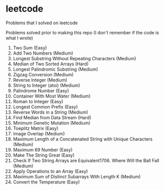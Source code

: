 # leetcode
Problems that I solved on leetcode

Problems solved prior to making this repo (I don't remember if the code is what I wrote)
1. Two Sum (Easy)
2. Add Two Numbers (Medium)
3. Longest Substring Without Repeating Characters (Medium)
4. Median of Two Sorted Arrays (Hard)
5. Longest Palindromic Substring (Medium)
6. Zigzag Conversion (Medium)
7. Reverse Integer (Medium)
8. String to Integer (atoi) (Medium)
9. Palindrome Number (Easy)
11. Container With Most Water (Medium)
13. Roman to Integer (Easy)
14. Longest Common Prefix (Easy)
151. Reverse Words in a String (Medium)
295. Find Median from Data Stream (Hard)
433. Minimum Genetic Mutation (Medium)
766. Toeplitz Matrix (Easy)
835. Image Overlap (Medium)
1239. Maximum Length of a Concatenated String with Unique Characters (Medium)
1323. Maximum 69 Number (Easy)
1544. Make The String Great (Easy)
1662. Check If Two String Arrays are Equivalent1706. Where Will the Ball Fall (Medium)
2460. Apply Operations to an Array (Easy)
2461. Maximum Sum of Distinct Subarrays With Length K (Medium)
2469. Convert the Temperature (Easy)
